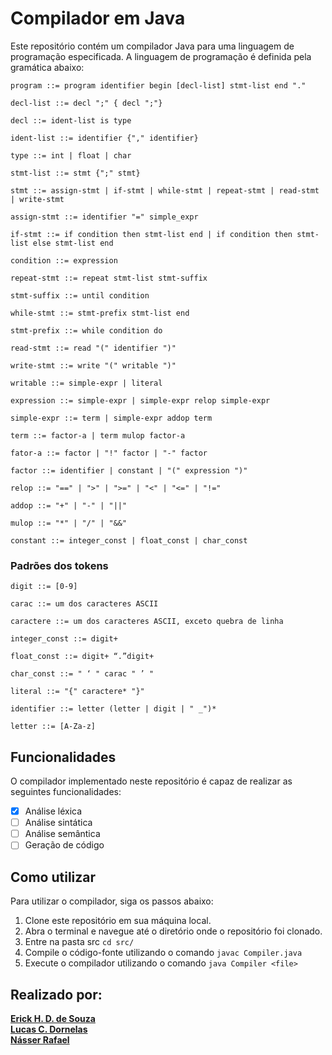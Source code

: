 # Compilador em Java
Este repositório contém um compilador Java para uma linguagem de programação especificada. A linguagem de programação é definida pela gramática abaixo:

```
program ::= program identifier begin [decl-list] stmt-list end "."

decl-list ::= decl ";" { decl ";"}

decl ::= ident-list is type

ident-list ::= identifier {"," identifier}

type ::= int | float | char

stmt-list ::= stmt {";" stmt}

stmt ::= assign-stmt | if-stmt | while-stmt | repeat-stmt | read-stmt | write-stmt

assign-stmt ::= identifier "=" simple_expr

if-stmt ::= if condition then stmt-list end | if condition then stmt-list else stmt-list end

condition ::= expression

repeat-stmt ::= repeat stmt-list stmt-suffix

stmt-suffix ::= until condition

while-stmt ::= stmt-prefix stmt-list end

stmt-prefix ::= while condition do

read-stmt ::= read "(" identifier ")"

write-stmt ::= write "(" writable ")"

writable ::= simple-expr | literal

expression ::= simple-expr | simple-expr relop simple-expr

simple-expr ::= term | simple-expr addop term

term ::= factor-a | term mulop factor-a

fator-a ::= factor | "!" factor | "-" factor

factor ::= identifier | constant | "(" expression ")"

relop ::= "==" | ">" | ">=" | "<" | "<=" | "!="

addop ::= "+" | "-" | "||"

mulop ::= "*" | "/" | "&&"

constant ::= integer_const | float_const | char_const
```

### Padrões dos tokens

```
digit ::= [0-9]

carac ::= um dos caracteres ASCII

caractere ::= um dos caracteres ASCII, exceto quebra de linha

integer_const ::= digit+

float_const ::= digit+ “.”digit+

char_const ::= " ‘ " carac " ’ "

literal ::= "{" caractere* "}"

identifier ::= letter (letter | digit | " _")*

letter ::= [A-Za-z]
```


## Funcionalidades
O compilador implementado neste repositório é capaz de realizar as seguintes funcionalidades:

- [x] Análise léxica
- [ ] Análise sintática
- [ ] Análise semântica
- [ ] Geração de código

## Como utilizar
Para utilizar o compilador, siga os passos abaixo:

1. Clone este repositório em sua máquina local.
2. Abra o terminal e navegue até o diretório onde o repositório foi clonado.
3. Entre na pasta src ```cd src/```
3. Compile o código-fonte utilizando o comando ```javac Compiler.java ```
4. Execute o compilador utilizando o comando ``` java Compiler <file> ```

## Realizado por:

[**Erick H. D. de Souza**](https://github.com/ErickHDdS) <br>
[**Lucas C. Dornelas**](https://github.com/lucascdornelas) <br>
[**Násser Rafael**](https://github.com/nasserrafaelfk)
